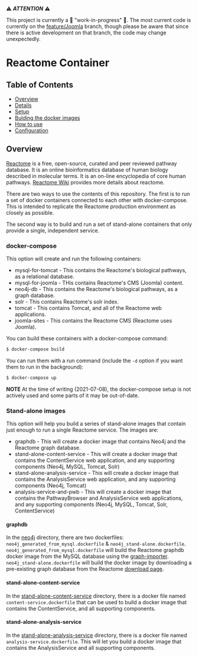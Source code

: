 

:warning: _**ATTENTION**_ :warning:

This project is currently a :construction: "work-in-progress" :construction:. The most current code is currently on the [feature/Joomla](https://github.com/reactome/container/tree/feature/Joomla) branch, though please be aware that since there is active development on that branch, the code may change unexpectedly.

# Reactome Container

## Table of Contents

- [Overview](#overview)
- [Details](#details)
- [Setup](#set-up)
- [Bulding the docker images](#Bulding-the-docker-images)
- [How to use](#how-to-use)
- [Configuration](#configuration)

## Overview

[Reactome](http://reactome.org/) is a free, open-source, curated and peer reviewed pathway database. It is an online bioinformatics database of human biology described in molecular terms. It is an on-line encyclopedia of core human pathways. [Reactome Wiki](http://wiki.reactome.org/index.php/Main_Page) provides more details about reactome.

There are two ways to use the contents of this repository. The first is to run a set of docker containers connected to each other with docker-compose. This is intended to replicate the Reactome production environment as closely as possible.

The second way is to build and run a set of stand-alone containers that only provide a single, independent service.

### docker-compose

This option will create and run the following containers:

 - mysql-for-tomcat - This contains the Reactome's biological pathways, as a relational database.
 - mysql-for-joomla - THis contains Reactome's CMS (Joomla) content.
 - neo4j-db -  This contains the Reactome's biological pathways, as a graph database.
 - solr - This contains Reactome's solr index.
 - tomcat - This contains Tomcat, and all of the Reactome web applications.
 - joomla-sites - This contains the Reactome CMS (Reactome uses Joomla).

You can build these containers with a docker-compose command:
```bash
$ docker-compose build
```

You can run them with a run command (include the `-d` option if you want them to run in the background):
```bash
$ docker-compose up
```

**NOTE** At the time of writing (2021-07-08), the docker-compose setup is not actively used and some parts of it may be out-of-date.

### Stand-alone images

This option will help you build a series of stand-alone images that contain just enough to run a single Reactome service. The images are:

 - graphdb - This will create a docker image that contains Neo4j and the Reactome graph database.
 - stand-alone-content-service - This will create a docker image that contains the ContentService web application, and any supporting components (Neo4j, MySQL, Tomcat, Solr)
 - stand-alone-analysis-service - This will create a docker image that contains the AnalysisService web application, and any supporting components (Neo4j, Tomcat)
 - analysis-service-and-pwb - This will create a docker image that contains the PathwayBrowser and AnalysisService web applications, and any supporting components (Neo4j, MySQL, Tomcat, Solr, ContentService)

#### graphdb
In the [neo4j](./neo4j) directory, there are two dockerfiles: `neo4j_generated_from_mysql.dockerfile` & `neo4j_stand-alone.dockerfile`. `neo4j_generated_from_mysql.dockerfile` will build the Reactome graphdb docker image from the MySQL database using the [graph-importer](https://github.com/reactome/graph-importer). `neo4j_stand-alone.dockerfile` will build the docker image by downloading a pre-existing graph database from the Reactome [download page](https://reactome.org/download-data).

#### stand-alone-content-service
In the [stand-alone-content-service](./stand-alone-content-service) directory, there is a docker file named `content-service.dockerfile` that can be used to build a docker image that contains the ContentService, and all supporting components.

#### stand-alone-analysis-service
In the [stand-alone-analysis-service](./stand-alone-analysis-service) directory, there is a docker file named `analysis-service.dockerfile`. This will let you build a docker image that contains the AnalysisService and all supporting components.
